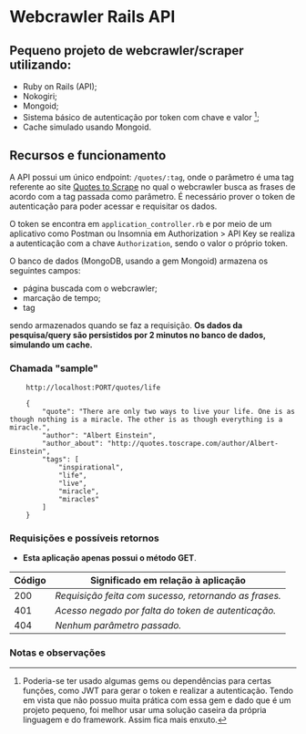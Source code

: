 # Webcrawler Rails API

## Pequeno projeto de webcrawler/scraper utilizando:
- Ruby on Rails (API);
- Nokogiri;
- Mongoid;
- Sistema básico de autenticação por token com chave e valor [^1];
- Cache simulado usando Mongoid.

## Recursos e funcionamento

A API possui um único endpoint: ```/quotes/:tag```, onde o parâmetro é uma tag referente ao site [Quotes to Scrape](http://quotes.toscrape.com) no qual o webcrawler busca as frases de acordo com a tag passada como parâmetro. É necessário prover o token de autenticação para poder acessar e requisitar os dados.

O token se encontra em ```application_controller.rb``` e por meio de um aplicativo como Postman ou Insomnia em Authorization > API Key se realiza a autenticação com a chave ```Authorization```, sendo o valor o próprio token.

O banco de dados (MongoDB, usando a gem Mongoid) armazena os seguintes campos:

- página buscada com o webcrawler;
- marcação de tempo; 
- tag 

sendo armazenados quando se faz a requisição. **Os dados da pesquisa/query são persistidos por 2 minutos no banco de dados, simulando um cache.**

### Chamada "sample"

```
    http://localhost:PORT/quotes/life

    {
        "quote": "There are only two ways to live your life. One is as though nothing is a miracle. The other is as though everything is a miracle.",
        "author": "Albert Einstein",
        "author_about": "http://quotes.toscrape.com/author/Albert-Einstein",
        "tags": [
            "inspirational",
            "life",
            "live",
            "miracle",
            "miracles"
        ]
    }
```
### Requisições e possíveis retornos

- **Esta aplicação apenas possui o método GET**.

|Código|Significado em relação à aplicação|
|-|-|
|200|_Requisição feita com sucesso, retornando as frases._|
|401|_Acesso negado por falta do token de autenticação._|
|404|_Nenhum parâmetro passado._|

### Notas e observações

[^1]: Poderia-se ter usado algumas gems ou dependências para certas funções, como JWT para gerar o token e realizar a autenticação. Tendo em vista que não possuo muita prática com essa gem e dado que é um projeto pequeno, foi melhor usar uma solução caseira da própria linguagem e do framework. Assim fica mais enxuto.